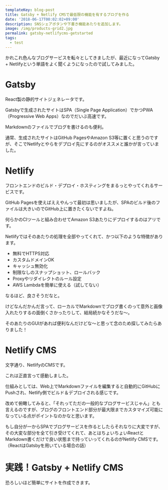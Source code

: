 ```yaml
---
templateKey: blog-post
title: Gatsby + Netlify CMSで最低限の機能を有するブログを作る
date: '2018-06-17T00:02:02+09:00'
description: SNSシェアボタンや下書き機能あたりを追加します。
image: /img/products-grid2.jpg
permalink: gatsby-netlifycms-getstarted
tags:
  - test
---
```

かれこれ色んなブログサービスを転々としてきましたが、最近になってGatsby + Netlifyという単語をよく聞くようになったので試してみました。

# Gatsby

React製の静的サイトジェネレータです。

Gatsbyで生成されたサイトはSPA（Single Page Application）でかつPWA（Progressive Web Apps）なのでだいぶ高速です。

Markdownのファイルでブログを書けるのも便利。

通常、生成されたサイトはGitHub PagesやAmazon S3等に置くと思うのですが、そこでNetlifyとやらをデプロイ先にするのがオススメと誰かが言っていました。

# Netlify

フロントエンドのビルド・デプロイ・ホスティングをまるっとやってくれるサービスです。

GitHub Pagesを使えばええやんって最初は思いましたが、SPAのビルド後のファイルは大きいのでGitHub上に置きたくないですよね。

何らかのCIツールと組み合わせてAmazon S3あたりにデプロイするのはアリです。

Netlifyではそのあたりの処理を全部やってくれて、かつ以下のような特徴があります。

* 無料でHTTPS対応
* カスタムドメインOK
* キャッシュ無効化
* 制限なしのスナップショット、ロールバック
* Proxyやリダイレクトのルール設定
* AWS Lambdaを簡単に使える（試してない）

なるほど、良さそうだなと。

けどなんだかんだ言って、ローカルでMarkdownでブログ書くのって意外と画像入れたりするの面倒くさかったりして、結局続かなそうだな〜。

そのあたりのGUIがあれば便利なんだけどな〜と思って念のため探してみたらありました！

# Netlify CMS

文字通り、NetlifyのCMSです。

これは正直言って感動しました。

仕組みとしては、Web上でMarkdownファイルを編集すると自動的にGitHubにPushされ、Netlify側でビルド＆デプロイされる感じです。

改めて俯瞰してみると、「それってただの一般的なブログサービスじゃん」とも言えるのですが、ブログのフロントエンド部分が最大限までカスタマイズ可能になっている点がポイントなのかなと思います。

もし自分が一からSPAでブログサービスを作るとしたらそれなりに大変ですが、その大変な部分を全て引き受けてくれて、あとはちょいちょいReactとMarkdown書くだけで良い状態まで持っていってくれるのがNetlify CMSです。（ReactはGatsbyを用いている場合の話）

# 実践！Gatsby + Netlify CMS

恐ろしいほど簡単にサイトを作成できます。
